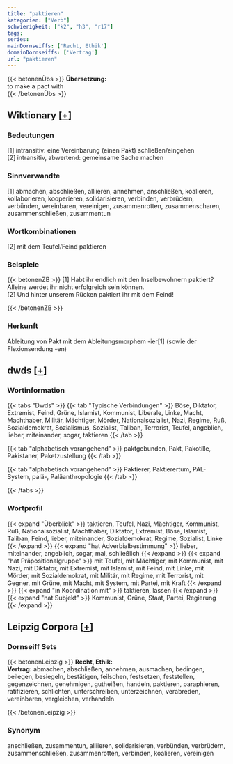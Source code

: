 ```yaml
---
title: "paktieren"
kategorien: ["Verb"]
schwierigkeit: ["k2", "h3", "r17"]
tags:
series:
mainDornseiffs: ['Recht, Ethik']
domainDornseiffs: ['Vertrag']
url: "paktieren"
---
```


{{< betonenÜbs >}}
**Übersetzung:**  
to make a pact  with  
{{< /betonenÜbs >}}

## Wiktionary [[+](https://de.wiktionary.org/wiki/paktieren)]

### Bedeutungen
[1] intransitiv: eine Vereinbarung (einen Pakt) schließen/eingehen  
[2] intransitiv, abwertend: gemeinsame Sache machen  

### Sinnverwandte
[1] abmachen, abschließen, alliieren, annehmen, anschließen, koalieren, kollaborieren, kooperieren, solidarisieren, verbinden, verbrüdern, verbünden, vereinbaren, vereinigen, zusammenrotten, zusammenscharen, zusammenschließen, zusammentun  

### Wortkombinationen
[2] mit dem Teufel/Feind paktieren  

### Beispiele
{{< betonenZB >}}
[1] Habt ihr endlich mit den Inselbewohnern paktiert? Alleine werdet ihr nicht erfolgreich sein können.  
[2] Und hinter unserem Rücken paktiert ihr mit dem Feind!  

{{< /betonenZB >}}
### Herkunft
Ableitung von Pakt mit dem Ableitungsmorphem -ier[1] (sowie der Flexionsendung -en)  



## dwds [[+](https://www.dwds.de/wb/paktieren)]

### Wortinformation
{{< tabs "Dwds" >}}
{{< tab "Typische Verbindungen" >}}
Böse, Diktator, Extremist, Feind, Grüne, Islamist, Kommunist, Liberale, Linke, Macht, Machthaber, Militär, Mächtiger, Mörder, Nationalsozialist, Nazi, Regime, Ruß, Sozialdemokrat, Sozialismus, Sozialist, Taliban, Terrorist, Teufel, angeblich, lieber, miteinander, sogar, taktieren
{{< /tab >}}

{{< tab "alphabetisch vorangehend" >}}
paktgebunden, Pakt, Pakotille, Pakistaner, Paketzustellung
{{< /tab >}}

{{< tab "alphabetisch vorangehend" >}}
Paktierer, Paktierertum, PAL-System, palä-, Paläanthropologie
{{< /tab >}}

{{< /tabs >}}

### Wortprofil
{{< expand "Überblick" >}} taktieren, Teufel, Nazi, Mächtiger, Kommunist, Ruß, Nationalsozialist, Machthaber, Diktator, Extremist, Böse, Islamist, Taliban, Feind, lieber, miteinander, Sozialdemokrat, Regime, Sozialist, Linke {{< /expand >}}
{{< expand "hat Adverbialbestimmung" >}} lieber, miteinander, angeblich, sogar, mal, schließlich {{< /expand >}}
{{< expand "hat Präpositionalgruppe" >}} mit Teufel, mit Mächtiger, mit Kommunist, mit Nazi, mit Diktator, mit Extremist, mit Islamist, mit Feind, mit Linke, mit Mörder, mit Sozialdemokrat, mit Militär, mit Regime, mit Terrorist, mit Gegner, mit Grüne, mit Macht, mit System, mit Partei, mit Kraft {{< /expand >}}
{{< expand "in Koordination mit" >}} taktieren, lassen {{< /expand >}}
{{< expand "hat Subjekt" >}} Kommunist, Grüne, Staat, Partei, Regierung {{< /expand >}}

## Leipzig Corpora [[+](https://corpora.uni-leipzig.de/en/res?word=paktieren&corpusId=deu_newscrawl-public_2018)]

### Dornseiff Sets
{{< betonenLeipzig >}}
**Recht, Ethik:**  
**Vertrag:** abmachen, abschließen, annehmen, ausmachen, bedingen, beilegen, besiegeln, bestätigen, feilschen, festsetzen, feststellen, gegenzeichnen, genehmigen, gutheißen, handeln, paktieren, paraphieren, ratifizieren, schlichten, unterschreiben, unterzeichnen, verabreden, vereinbaren, vergleichen, verhandeln  

{{< /betonenLeipzig >}}

### Synonym
anschließen, zusammentun, alliieren, solidarisieren, verbünden, verbrüdern, zusammenschließen, zusammenrotten, verbinden, koalieren, vereinigen


